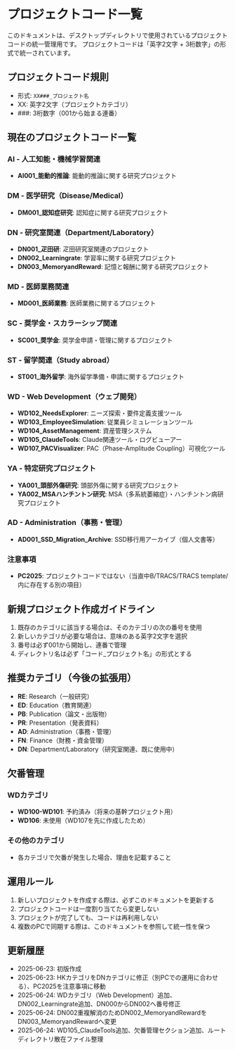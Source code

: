 # プロジェクトコード一覧

このドキュメントは、デスクトップディレクトリで使用されているプロジェクトコードの統一管理用です。
プロジェクトコードは「英字2文字 + 3桁数字」の形式で統一されています。

## プロジェクトコード規則
- 形式: `XX###_プロジェクト名`
- XX: 英字2文字（プロジェクトカテゴリ）
- ###: 3桁数字（001から始まる連番）

## 現在のプロジェクトコード一覧

### AI - 人工知能・機械学習関連
- **AI001_能動的推論**: 能動的推論に関する研究プロジェクト

### DM - 医学研究（Disease/Medical）
- **DM001_認知症研究**: 認知症に関する研究プロジェクト

### DN - 研究室関連（Department/Laboratory）
- **DN001_疋田研**: 疋田研究室関連のプロジェクト
- **DN002_Learningrate**: 学習率に関する研究プロジェクト
- **DN003_MemoryandReward**: 記憶と報酬に関する研究プロジェクト

### MD - 医師業務関連
- **MD001_医師業務**: 医師業務に関するプロジェクト

### SC - 奨学金・スカラーシップ関連
- **SC001_奨学金**: 奨学金申請・管理に関するプロジェクト

### ST - 留学関連（Study abroad）
- **ST001_海外留学**: 海外留学準備・申請に関するプロジェクト

### WD - Web Development（ウェブ開発）
- **WD102_NeedsExplorer**: ニーズ探索・要件定義支援ツール
- **WD103_EmployeeSimulation**: 従業員シミュレーションツール
- **WD104_AssetManagement**: 資産管理システム
- **WD105_ClaudeTools**: Claude関連ツール・ログビューアー
- **WD107_PACVisualizer**: PAC（Phase-Amplitude Coupling）可視化ツール

### YA - 特定研究プロジェクト
- **YA001_頭部外傷研究**: 頭部外傷に関する研究プロジェクト
- **YA002_MSAハンチントン研究**: MSA（多系統萎縮症）・ハンチントン病研究プロジェクト

### AD - Administration（事務・管理）
- **AD001_SSD_Migration_Archive**: SSD移行用アーカイブ（個人文書等）

### 注意事項
- **PC2025**: プロジェクトコードではない（当直中B/TRACS/TRACS template/内に存在する別の項目）

## 新規プロジェクト作成ガイドライン

1. 既存のカテゴリに該当する場合は、そのカテゴリの次の番号を使用
2. 新しいカテゴリが必要な場合は、意味のある英字2文字を選択
3. 番号は必ず001から開始し、連番で管理
4. ディレクトリ名は必ず「コード_プロジェクト名」の形式とする

## 推奨カテゴリ（今後の拡張用）
- **RE**: Research（一般研究）
- **ED**: Education（教育関連）
- **PB**: Publication（論文・出版物）
- **PR**: Presentation（発表資料）
- **AD**: Administration（事務・管理）
- **FN**: Finance（財務・資金管理）
- **DN**: Department/Laboratory（研究室関連、既に使用中）

## 欠番管理

### WDカテゴリ
- **WD100-WD101**: 予約済み（将来の基幹プロジェクト用）
- **WD106**: 未使用（WD107を先に作成したため）

### その他のカテゴリ
- 各カテゴリで欠番が発生した場合、理由を記載すること

## 運用ルール

1. 新しいプロジェクトを作成する際は、必ずこのドキュメントを更新する
2. プロジェクトコードは一度割り当てたら変更しない
3. プロジェクトが完了しても、コードは再利用しない
4. 複数のPCで同期する際は、このドキュメントを参照して統一性を保つ

## 更新履歴
- 2025-06-23: 初版作成
- 2025-06-23: HKカテゴリをDNカテゴリに修正（別PCでの運用に合わせる）、PC2025を注意事項に移動
- 2025-06-24: WDカテゴリ（Web Development）追加、DN002_Learningrate追加、DN000からDN002へ番号修正
- 2025-06-24: DN002重複解消のためDN002_MemoryandRewardをDN003_MemoryandRewardへ変更
- 2025-06-24: WD105_ClaudeTools追加、欠番管理セクション追加、ルートディレクトリ散在ファイル整理
